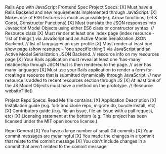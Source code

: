 Rails App with JavaScript Frontend Spec
Project Specs:
[X] Must have a Rails Backend and new requirements implemented through JavaScript.
[X] Makes use of ES6 features as much as possible(e.g Arrow functions, Let & Const, Constructor Functions)
[X] Must translate the JSON responses into Javascript Model Objects using either ES6 class or constructor syntax. // Resource class
[X] Must render at least one index page (index resource - 'list of things') via JavaScript and an Active Model Serialization JSON Backend. // list of languages on user profile
[X] Must render at least one show page (show resource - 'one specific thing') via JavaScript and an Active Model Serialization JSON Backend. // resource info on my resources page
[X] Your Rails application must reveal at least one 'has-many' relationship through JSON that is then rendered to the page. // user has many languages
[X] Must use your Rails application to render a form for creating a resource that is submitted dynamically through JavaScript. // new resource is added to recent resources section through JS
[X] At least one of the JS Model Objects must have a method on the prototype. // Resource websiteTitle()


Project Repo Specs:
Read Me file contains:
[X] Application Description
[X] Installation guide (e.g. fork and clone repo, migrate db, bundle install, etc)
[X] Contributors guide (e.g. file an issue, file an issue with a pull request, etc)
[X] Licensing statement at the bottom (e.g. This project has been licensed under the MIT open source license.)

Repo General
[X] You have a large number of small Git commits
[X] Your commit messages are meaningful
[X] You made the changes in a commit that relate to the commit message
[X] You don't include changes in a commit that aren't related to the commit message
